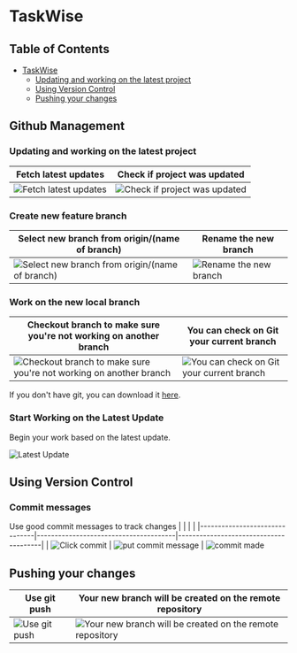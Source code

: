 # TaskWise

## Table of Contents

- [TaskWise](#taskwise)
  - [Updating and working on the latest project](#updating-and-working-on-the-latest-project)
  - [Using Version Control](#using-version-control)
  - [Pushing your changes](#pushing-your-changes)

## Github Management


### Updating and working on the latest project

| Fetch latest updates | Check if project was updated |
|-----------------------|-------------------------------|
| ![Fetch latest updates](https://github.com/ahrizsky/TaskWisev2.0/assets/114125147/9df44b44-fd73-4b35-8eb1-56e0021b51b7) | ![Check if project was updated](https://github.com/ahrizsky/TaskWisev2.0/assets/114125147/8613140e-ab7d-4064-84f9-0281e8e58ae9) |


### Create new feature branch

| Select new branch from origin/(name of branch) | Rename the new branch |
|------------------------------------------------|------------------------|
| ![Select new branch from origin/(name of branch)](https://github.com/ahrizsky/TaskWisev2.0/assets/114125147/4269b150-11b1-402e-8439-91bdd08c0b8b) | ![Rename the new branch](https://github.com/ahrizsky/TaskWisev2.0/assets/114125147/27ca0128-e524-4b5d-abff-2319410afa7c) |


### Work on the new local branch

| Checkout branch to make sure you're not working on another branch | You can check on Git your current branch |
|-------------------------------------------------------------------|------------------------------------------|
| ![Checkout branch to make sure you're not working on another branch](https://github.com/ahrizsky/TaskWisev2.0/assets/114125147/a31092c5-15cf-47f3-9855-d5fec20a8fb6) | ![You can check on Git your current branch](https://github.com/ahrizsky/TaskWisev2.0/assets/114125147/90c9c530-4015-4d02-b68c-44606f50fa36) |

If you don't have git, you can download it [here](https://git-scm.com/downloads).

### Start Working on the Latest Update

Begin your work based on the latest update.

![Latest Update](https://github.com/ahrizsky/TaskWisev2.0/assets/114125147/2c6fe9ba-7ef9-4e8f-88f4-ccba1b735466)


## Using Version Control

### Commit messages

Use good commit messages to track changes
| | | |
|-------------------------------|---------------------------------------|---------------------------------------|
| ![Click commit](https://github.com/ahrizsky/TaskWisev2.0/assets/114125147/e907e411-141a-45cb-b1be-10ddf150d0c0) | ![put commit message](https://github.com/ahrizsky/TaskWisev2.0/assets/114125147/d86fc99c-1a73-4e00-86a4-c4fda4a8176d) | ![commit made](https://github.com/ahrizsky/TaskWisev2.0/assets/114125147/9752924e-0b97-4e4f-b42e-1f647584f707)



## Pushing your changes

| Use git push | Your new branch will be created on the remote repository |
|--------------|----------------------------------------------------------|
| ![Use git push](https://github.com/ahrizsky/TaskWisev2.0/assets/114125147/420e75d7-985d-4427-ba64-999bc8c7cebb) | ![Your new branch will be created on the remote repository](https://github.com/ahrizsky/TaskWisev2.0/assets/114125147/db037d26-4a29-4fbd-8596-49da82cd6ef1) |
